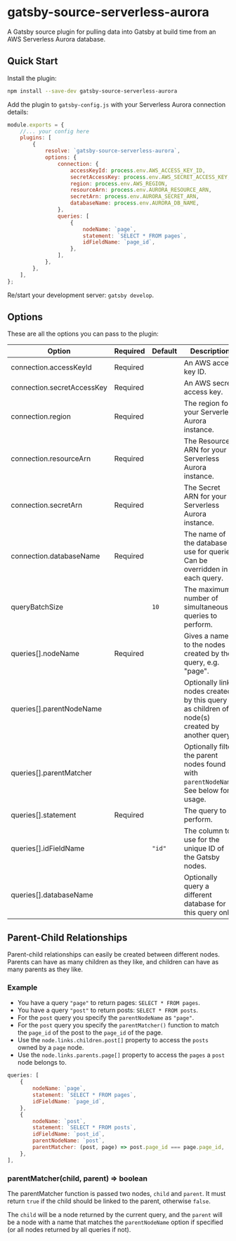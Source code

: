 # gatsby-source-serverless-aurora

A Gatsby source plugin for pulling data into Gatsby at build time from an AWS Serverless Aurora database.

## Quick Start

Install the plugin:

```bash
npm install --save-dev gatsby-source-serverless-aurora
```

Add the plugin to `gatsby-config.js` with your Serverless Aurora connection details:

```js
module.exports = {
	//... your config here
	plugins: [
		{
			resolve: `gatsby-source-serverless-aurora`,
			options: {
				connection: {
					accessKeyId: process.env.AWS_ACCESS_KEY_ID,
					secretAccessKey: process.env.AWS_SECRET_ACCESS_KEY,
					region: process.env.AWS_REGION,
					resourceArn: process.env.AURORA_RESOURCE_ARN,
					secretArn: process.env.AURORA_SECRET_ARN,
					databaseName: process.env.AURORA_DB_NAME,
				},
				queries: [
					{
						nodeName: `page`,
						statement: `SELECT * FROM pages`,
						idFieldName: `page_id`,
					},
				],
			},
		},
	],
};
```

Re/start your development server: `gatsby develop`.

## Options

These are all the options you can pass to the plugin:

| Option                     | Required | Default | Description                                                                                  |
| -------------------------- | -------- | ------- | -------------------------------------------------------------------------------------------- |
| connection.accessKeyId     | Required |         | An AWS access key ID.                                                                        |
| connection.secretAccessKey | Required |         | An AWS secret access key.                                                                    |
| connection.region          | Required |         | The region for your Serverless Aurora instance.                                              |
| connection.resourceArn     | Required |         | The Resource ARN for your Serverless Aurora instance.                                        |
| connection.secretArn       | Required |         | The Secret ARN for your Serverless Aurora instance.                                          |
| connection.databaseName    | Required |         | The name of the database to use for queries. Can be overridden in each query.                |
| queryBatchSize             |          | `10`    | The maximum number of simultaneous queries to perform.                                       |
| queries[].nodeName         | Required |         | Gives a name to the nodes created by the query, e.g. "page".                                 |
| queries[].parentNodeName   |          |         | Optionally link nodes created by this query as children of node(s) created by another query. |
| queries[].parentMatcher    |          |         | Optionally filter the parent nodes found with `parentNodeName`. See below for usage.         |
| queries[].statement        | Required |         | The query to perform.                                                                        |
| queries[].idFieldName      |          | `"id"`  | The column to use for the unique ID of the Gatsby nodes.                                     |
| queries[].databaseName     |          |         | Optionally query a different database for this query only.                                   |

## Parent-Child Relationships

Parent-child relationships can easily be created between different nodes. Parents can have as many children as they like, and children can have as many parents as they like.

### Example

- You have a query `"page"` to return pages: `SELECT * FROM pages`.
- You have a query `"post"` to return posts: `SELECT * FROM posts`.
- For the `post` query you specify the `parentNodeName` as `"page"`.
- For the `post` query you specify the `parentMatcher()` function to match the `page_id` of the post to the `page_id` of the page.
- Use the `node.links.children.post[]` property to access the `posts` owned by a `page` node.
- Use the `node.links.parents.page[]` property to access the `pages` a `post` node belongs to.

```js
queries: [
	{
		nodeName: `page`,
		statement: `SELECT * FROM pages`,
		idFieldName: `page_id`,
	},
	{
		nodeName: `post`,
		statement: `SELECT * FROM posts`,
		idFieldName: `post_id`,
		parentNodeName: `post`,
		parentMatcher: (post, page) => post.page_id === page.page_id,
	},
],
```

### parentMatcher(child, parent) => boolean

The parentMatcher function is passed two nodes, `child` and `parent`. It must return `true` if the child should be linked to the parent, otherwise `false`.

The `child` will be a node returned by the current query, and the `parent` will be a node with a name that matches the `parentNodeName` option if specified (or all nodes returned by all queries if not).

